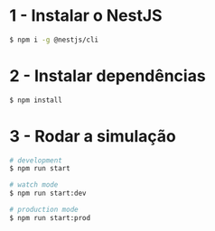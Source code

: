 # 1 - Instalar o NestJS
```bash
$ npm i -g @nestjs/cli
```

# 2 - Instalar dependências
```bash
$ npm install
```


# 3 - Rodar a simulação
```bash
# development
$ npm run start

# watch mode
$ npm run start:dev

# production mode
$ npm run start:prod
```